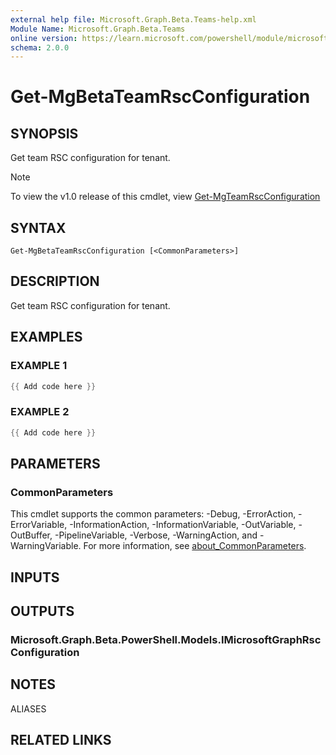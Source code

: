 ```yaml
---
external help file: Microsoft.Graph.Beta.Teams-help.xml
Module Name: Microsoft.Graph.Beta.Teams
online version: https://learn.microsoft.com/powershell/module/microsoft.graph.beta.teams/get-mgbetateamrscconfiguration
schema: 2.0.0
---
```


# Get-MgBetaTeamRscConfiguration

## SYNOPSIS
Get team RSC configuration for tenant.

> [!NOTE]
> To view the v1.0 release of this cmdlet, view [Get-MgTeamRscConfiguration](/powershell/module/Microsoft.Graph.Teams/Get-MgTeamRscConfiguration?view=graph-powershell-v1.0)

## SYNTAX

```
Get-MgBetaTeamRscConfiguration [<CommonParameters>]
```

## DESCRIPTION
Get team RSC configuration for tenant.

## EXAMPLES

### EXAMPLE 1
```powershell
{{ Add code here }}
```

### EXAMPLE 2
```powershell
{{ Add code here }}
```

## PARAMETERS

### CommonParameters
This cmdlet supports the common parameters: -Debug, -ErrorAction, -ErrorVariable, -InformationAction, -InformationVariable, -OutVariable, -OutBuffer, -PipelineVariable, -Verbose, -WarningAction, and -WarningVariable. For more information, see [about_CommonParameters](http://go.microsoft.com/fwlink/?LinkID=113216).

## INPUTS

## OUTPUTS

### Microsoft.Graph.Beta.PowerShell.Models.IMicrosoftGraphRscConfiguration
## NOTES

ALIASES

## RELATED LINKS
